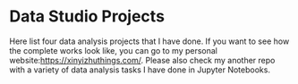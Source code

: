 # Data Studio Projects

Here list four data analysis projects that I have done. If you want to see how the complete works look like, you can go to my personal website:https://xinyizhuthings.com/.
Please also check my another repo with a variety of data analysis tasks I have done in Jupyter Notebooks.
